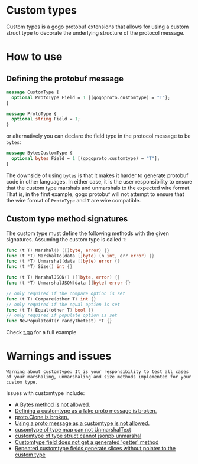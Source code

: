 # Custom types

Custom types is a gogo protobuf extensions that allows for using a custom
struct type to decorate the underlying structure of the protocol message.

# How to use

## Defining the protobuf message

```proto
message CustomType {
  optional ProtoType Field = 1 [(gogoproto.customtype) = "T"];
}

message ProtoType {
  optional string Field = 1;
}
```

or alternatively you can declare the field type in the protocol message to be
`bytes`:

```proto
message BytesCustomType {
  optional bytes Field = 1 [(gogoproto.customtype) = "T"];
}
```

The downside of using `bytes` is that it makes it harder to generate protobuf
code in other languages. In either case, it is the user responsibility to
ensure that the custom type marshals and unmarshals to the expected wire
format. That is, in the first example, gogo protobuf will not attempt to ensure
that the wire format of `ProtoType` and `T` are wire compatible.

## Custom type method signatures

The custom type must define the following methods with the given
signatures. Assuming the custom type is called `T`:

```go
func (t T) Marshal() ([]byte, error) {}
func (t *T) MarshalTo(data []byte) (n int, err error) {}
func (t *T) Unmarshal(data []byte) error {}
func (t *T) Size() int {}

func (t T) MarshalJSON() ([]byte, error) {}
func (t *T) UnmarshalJSON(data []byte) error {}

// only required if the compare option is set
func (t T) Compare(other T) int {}
// only required if the equal option is set
func (t T) Equal(other T) bool {}
// only required if populate option is set
func NewPopulatedT(r randyThetest) *T {}
```

Check [t.go](test/t.go) for a full example

# Warnings and issues

`Warning about customtype: It is your responsibility to test all cases of your marshaling, unmarshaling and size methods implemented for your custom type.`

Issues with customtype include:
  * <a href="https://github.com/ivansukach/protobuf/issues/199">A Bytes method is not allowed.<a/>
  * <a href="https://github.com/ivansukach/protobuf/issues/132">Defining a customtype as a fake proto message is broken.</a>
  * <a href="https://github.com/ivansukach/protobuf/issues/147">proto.Clone is broken.</a>
  * <a href="https://github.com/ivansukach/protobuf/issues/125">Using a proto message as a customtype is not allowed.</a>
  * <a href="https://github.com/ivansukach/protobuf/issues/200">cusomtype of type map can not UnmarshalText</a>
  * <a href="https://github.com/ivansukach/protobuf/issues/201">customtype of type struct cannot jsonpb unmarshal</a>
  * <a href="https://github.com/ivansukach/protobuf/issues/477">Customtype field does not get a generated 'getter' method</a>
  * <a href="https://github.com/ivansukach/protobuf/issues/478">Repeated customtype fields generate slices without pointer to the custom type </a>
